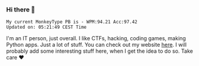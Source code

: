 ### Hi there 👋
<!-- PB START -->
```
My current MonkeyType PB is - WPM:94.21 Acc:97.42
Updated on: 05:21:49 CEST Time
```
<!-- PB END -->
I'm an IT person, just overall. I like CTFs, hacking, coding games, making Python apps. Just a lot of stuff.
You can check out my website [here](https://skill3472.github.io/).
I will probably add some interesting stuff here, when I get the idea to do so. Take care ❤️
